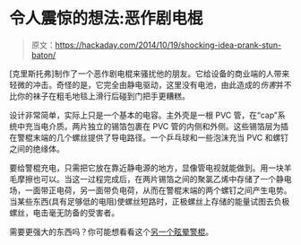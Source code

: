 # 令人震惊的想法:恶作剧电棍

> 原文：<https://hackaday.com/2014/10/19/shocking-idea-prank-stun-baton/>

[克里斯托弗]制作了一个恶作剧电棍来骚扰他的朋友。它给设备的商业端的人带来轻微的冲击。奇怪的是，它完全由静电驱动，这里没有电池，由此造成的*伤害*并不比你的袜子在粗毛地毯上滑行后碰到门把手更糟糕。

设计非常简单，实际上只是一个基本的电容。主外壳是一根 PVC 管，在“cap”系统中充当电介质。两片独立的锡箔包裹在 PVC 管的内侧和外侧。这些锡箔层为插在警棍末端的几个螺丝提供了导电路径。一个乒乓球和一些泡沫充当 PVC 和螺钉之间的绝缘体。

要给警棍充电，只需把它放在靠近静电源的地方，显像管电视就能做到。用一块羊毛摩擦也可以。当这一过程完成后，在两片锡箔之间的聚氯乙烯中存储了一个静电场，一面带正电荷，另一面带负电荷，从而在警棍末端的两个螺钉之间产生电势。当某些东西(具有足够低的电阻)使螺丝短路时，正极螺丝上存储的能量试图去负极螺丝，电击毫无防备的受害者。

需要更强大的东西吗？你可能想看看这个[另一个眩晕警棍](http://hackaday.com/?s=stun+baton)。